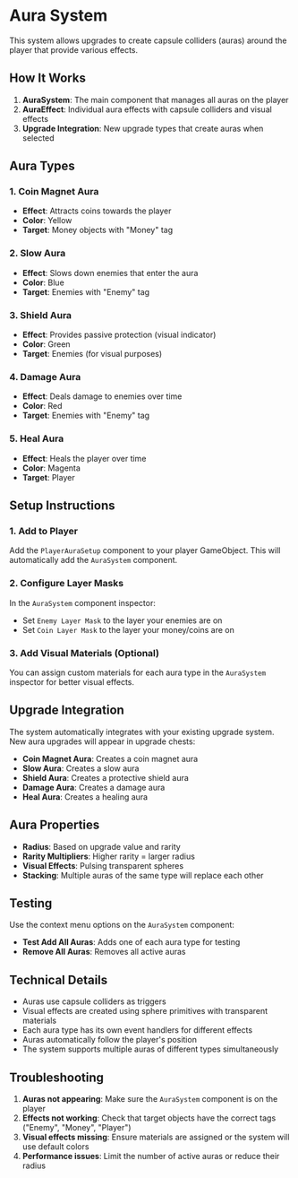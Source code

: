 # Aura System

This system allows upgrades to create capsule colliders (auras) around the player that provide various effects.

## How It Works

1. **AuraSystem**: The main component that manages all auras on the player
2. **AuraEffect**: Individual aura effects with capsule colliders and visual effects
3. **Upgrade Integration**: New upgrade types that create auras when selected

## Aura Types

### 1. Coin Magnet Aura
- **Effect**: Attracts coins towards the player
- **Color**: Yellow
- **Target**: Money objects with "Money" tag

### 2. Slow Aura
- **Effect**: Slows down enemies that enter the aura
- **Color**: Blue
- **Target**: Enemies with "Enemy" tag

### 3. Shield Aura
- **Effect**: Provides passive protection (visual indicator)
- **Color**: Green
- **Target**: Enemies (for visual purposes)

### 4. Damage Aura
- **Effect**: Deals damage to enemies over time
- **Color**: Red
- **Target**: Enemies with "Enemy" tag

### 5. Heal Aura
- **Effect**: Heals the player over time
- **Color**: Magenta
- **Target**: Player

## Setup Instructions

### 1. Add to Player
Add the `PlayerAuraSetup` component to your player GameObject. This will automatically add the `AuraSystem` component.

### 2. Configure Layer Masks
In the `AuraSystem` component inspector:
- Set `Enemy Layer Mask` to the layer your enemies are on
- Set `Coin Layer Mask` to the layer your money/coins are on

### 3. Add Visual Materials (Optional)
You can assign custom materials for each aura type in the `AuraSystem` inspector for better visual effects.

## Upgrade Integration

The system automatically integrates with your existing upgrade system. New aura upgrades will appear in upgrade chests:

- **Coin Magnet Aura**: Creates a coin magnet aura
- **Slow Aura**: Creates a slow aura
- **Shield Aura**: Creates a protective shield aura
- **Damage Aura**: Creates a damage aura
- **Heal Aura**: Creates a healing aura

## Aura Properties

- **Radius**: Based on upgrade value and rarity
- **Rarity Multipliers**: Higher rarity = larger radius
- **Visual Effects**: Pulsing transparent spheres
- **Stacking**: Multiple auras of the same type will replace each other

## Testing

Use the context menu options on the `AuraSystem` component:
- **Test Add All Auras**: Adds one of each aura type for testing
- **Remove All Auras**: Removes all active auras

## Technical Details

- Auras use capsule colliders as triggers
- Visual effects are created using sphere primitives with transparent materials
- Each aura type has its own event handlers for different effects
- Auras automatically follow the player's position
- The system supports multiple auras of different types simultaneously

## Troubleshooting

1. **Auras not appearing**: Make sure the `AuraSystem` component is on the player
2. **Effects not working**: Check that target objects have the correct tags ("Enemy", "Money", "Player")
3. **Visual effects missing**: Ensure materials are assigned or the system will use default colors
4. **Performance issues**: Limit the number of active auras or reduce their radius
